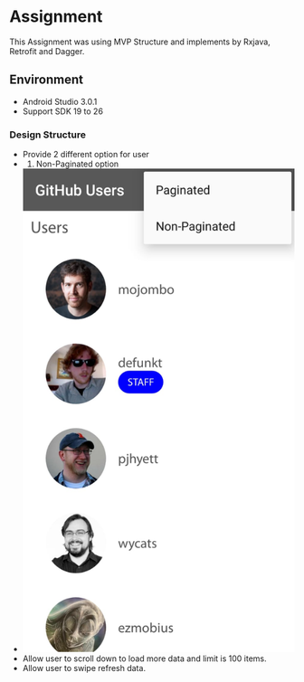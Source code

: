 # Assignment
This Assignment was using MVP Structure and implements by Rxjava, Retrofit and Dagger.

## Environment
* Android Studio 3.0.1
* Support SDK 19 to 26

### Design Structure 
* Provide 2 different option for user
* 1. Non-Paginated option
* ![alt text](non_pagar.jpg)
 * Allow user to scroll down to load more data and limit is 100 items.
 * Allow user to swipe refresh data.

